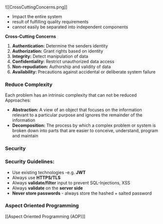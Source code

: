 ![[CrossCuttingConcerns.png]]
- Impact the entire system
- result of fulfilling quality requirements
- cannot easily be separated into independent components

**Cross-Cutting Concerns**
1. **Authentication:** Determine the senders identity
2. **Authorization:** Grant rights based on identity
3. **Integrity:** Detect manipulation of data
4. **Confidentiality:** Restrict unauthorized data access
5. **Non-repudiation:** Authorship and validity of data
6. **Availability:** Precautions against accidental or deliberate system failure

### Reduce Complexity

Each problem has an intrinsic complexity that can not be reduced 
Approaches:
- **Abstraction:** A view of an object that focuses on the information relevant to a particular purpose and ignores the remainder of the information
- **Decomposition:** The process by which a complex problem or system is broken down into parts that are easier to conceive, understand, program and maintain

### Security

### Security Guidelines:
- Use existing technologies -e.g. **JWT**
- Always use **HTTPS/TLS**
- Always **validate/filter** input to prevent SQL-Injections, XSS
- Always **validate** on the **server side**
- **Never store passwords** - always store the hashed + salted password

### Aspect Oriented Programming

[[Aspect Oriented Programming (AOP)]]

